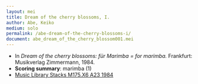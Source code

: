 ```yaml
---
layout: mei
title: Dream of the cherry blossoms, I.
author: Abe, Keiko
medium: solo
permalink: /abe-dream-of-the-cherry-blossoms-i/
document: abe_dream_of_the_cherry_blossom001.mei
---
```


- In *Dream of the cherry blossoms: für Marimba = for marimba.* Frankfurt: Musikverlag Zimmermann, 1984.
- **Scoring summary**: marimba (1)
- <a href="https://tufts.primo.exlibrisgroup.com/permalink/01TUN_INST/1kc9gia/alma991018314424803851" target="_blank">Music Library Stacks M175.X6 A23 1984</a>
